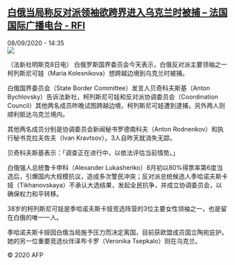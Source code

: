 <!--1599573305000-->
[白俄当局称反对派领袖欲跨界进入乌克兰时被捕 – 法国国际广播电台 - RFI](http://www.rfi.fr//cn/contenu/20200908-%E7%99%BD%E4%BF%84%E5%BD%93%E5%B1%80%E7%A7%B0%E5%8F%8D%E5%AF%B9%E6%B4%BE%E9%A2%86%E8%A2%96%E6%AC%B2%E8%B7%A8%E7%95%8C%E8%BF%9B%E5%85%A5%E4%B9%8C%E5%85%8B%E5%85%B0%E6%97%B6%E8%A2%AB%E6%8D%95)
------

<div>08/09/2020 - 14:35</div><img src="https://s.rfi.fr/media/display/93e36738-f1d3-11ea-9b6a-005056a964fe/w:310/p:16x9/int0013b.200908203502.jpg"><div class="t-content__body u-clearfix"><p>（法新社明斯克8日电）    白俄罗斯国界委员会今天表示，白俄反对派主要领袖之一柯列斯尼可娃（Maria Kolesnikova）想跨越边境到乌克兰时被捕。</p><p>    白俄国界委员会（State Border Committee）发言人贝奇科夫斯基（Anton Bychlovsky）告诉法新社，柯列斯尼可娃和反对派协调委员会（Coordination Council）其他两名成员昨晚试图跨越边境，柯列斯尼可娃遭到逮捕，另外两人则顺利抵达乌克兰境内。</p><p>    其他两名成员分别是协调委员会新闻秘书罗德南科夫（Anton Rodnenkov）和执行秘书克拉夫佐夫（Ivan Kravtsov）。3人自昨天就消失无踪。</p><p>    贝奇科夫斯基表示：「调查正在进行中，以依法评估当前情势。」</p><p>    白俄强人总统鲁卡申科（Alexander Lukashenko）8月初以80%得票率第6度当选后，引爆国内大规模抗议，造成多次警民冲突；反对派总统候选人季哈诺夫斯卡娅（Tikhanovskaya）不承认大选结果，发起全民抗争，并成立协调委员会，以确保权力和平转移。</p><p>    38岁的柯列斯尼可娃是季哈诺夫斯卡娅竞选阵营的3位主要女性领袖之一，也是留在白俄的唯一一人。</p><p>    季哈诺夫斯卡娅因白俄当局施予压力而决定离国，目前获欧盟成员国立陶宛庇护。她的另一位重要竞选伙伴泽布卡罗（Veronika Tsepkalo）则在乌克兰。</p><p class="t-copyright">© 2020 AFP</p>        </div>
